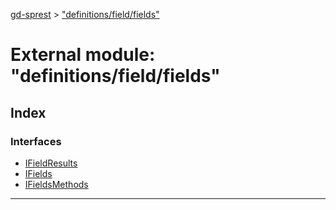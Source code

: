 [gd-sprest](../README.md) > ["definitions/field/fields"](../modules/_definitions_field_fields_.md)



# External module: "definitions/field/fields"

## Index

### Interfaces

* [IFieldResults](../interfaces/_definitions_field_fields_.ifieldresults.md)
* [IFields](../interfaces/_definitions_field_fields_.ifields.md)
* [IFieldsMethods](../interfaces/_definitions_field_fields_.ifieldsmethods.md)



---

